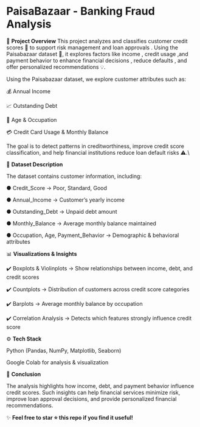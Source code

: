 # PaisaBazaar - Banking Fraud Analysis

📌 **Project Overview**
This project analyzes and classifies customer credit scores 🏦 to support risk management  and loan approvals . Using the Paisabazaar dataset 📂, it explores factors like income , credit usage ,and payment behavior  to enhance financial decisions , reduce defaults , and offer personalized recommendations 💡.

Using the Paisabazaar dataset, we explore customer attributes such as:

💰 Annual Income

📈 Outstanding Debt

👤 Age & Occupation

💳 Credit Card Usage & Monthly Balance

The goal is to detect patterns in creditworthiness, improve credit score classification, and help financial institutions reduce loan default risks ⚠️.\


📂 **Dataset Description**

The dataset contains customer information, including:

●  Credit_Score → Poor, Standard, Good

●   Annual_Income → Customer’s yearly income

●   Outstanding_Debt → Unpaid debt amount

●   Monthly_Balance → Average monthly balance maintained

●   Occupation, Age, Payment_Behavior → Demographic & behavioral attributes


📊 **Visualizations & Insights**

✔️ Boxplots & Violinplots → Show relationships between income, debt, and credit scores

✔️ Countplots → Distribution of customers across credit score categories

✔️ Barplots → Average monthly balance by occupation

✔️ Correlation Analysis → Detects which features strongly influence credit score


⚙️ **Tech Stack**

Python (Pandas, NumPy, Matplotlib, Seaborn)

Google Colab for analysis & visualization


🏁 **Conclusion**

The analysis highlights how income, debt, and payment behavior influence credit scores.
Such insights can help financial services minimize risk, improve loan approval decisions, and provide personalized financial recommendations.

✨ **Feel free to star ⭐ this repo if you find it useful!**
